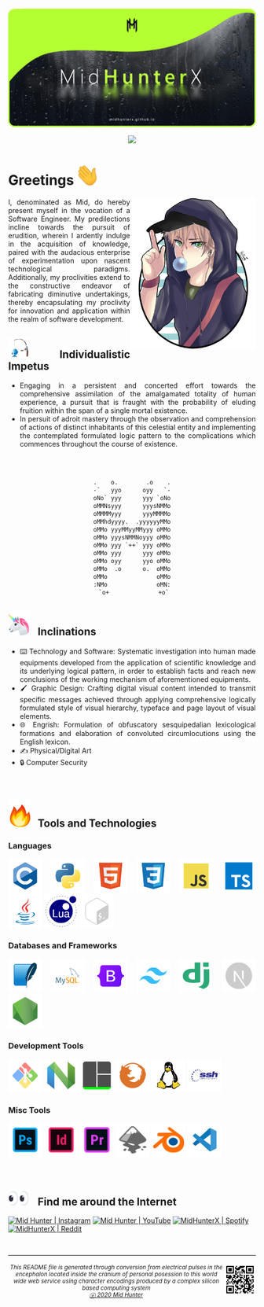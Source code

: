 ![](./img/header.png)

<div align="center">

![](https://komarev.com/ghpvc/?username=MidHunterX&label=PROFILE+VIEWS&color=grey&style=for-the-badge&abbreviated=true)

</div>

# Greetings <span><img width="45px" src="./ico/emojis/wave.gif"></span>

<img width="256px" align="right" src="./img/avatar.png">

<div align="justify">

I, denominated as Mid, do hereby present myself in the vocation of a Software Engineer. My predilections incline towards the pursuit of erudition, wherein I ardently indulge in the acquisition of knowledge, paired with the audacious enterprise of experimentation upon nascent technological paradigms. Additionally, my proclivities extend to the constructive endeavor of fabricating diminutive undertakings, thereby encapsulating my proclivity for innovation and application within the realm of software development.

## <span><img width="45px" src="./ico/emojis/fishing.gif"></span> &nbsp; Individualistic Impetus

- Engaging in a persistent and concerted effort towards the comprehensive assimilation of the amalgamated totality of human experience, a pursuit that is fraught with the probability of eluding fruition within the span of a single mortal existence.
- In persuit of adroit mastery through the observation and comprehension of actions of distinct inhabitants of this celestial entity and implementing the contemplated formulated logic pattern to the complications which commences throughout the course of existence.

<br>

<div align="center">

```

.    o.        .o    .
-`   yyo      oyy   `-
oNo` yyy      yyy `oNo
oMMNsyyy      yyysNMMo
oMMMMyyy      yyyMMMMo
oMMhdyyyy.  .yyyyyyMMo
oMMo yyyMMyyMMyyy oMMo
oMMo yyysNMMNoyyy oMMo
oMMo yyy `++` yyy oMMo
oMMo yyy      yyy oMMo
oMMo oyy      yyo oMMo
oMMo  .o      o.  oMMo
oMMo              oMMo
:NMo              oMN:
 `o+              +o`

```

</div> <!-- End of Center -->

## <span><img width="45px" src="./ico/emojis/unicorn.gif"></span> &nbsp; Inclinations

- ⌨️ Technology and Software: Systematic investigation into human made equipments developed from the application of scientific knowledge and its underlying logical pattern, in order to establish facts and reach new conclusions of the working mechanism of aforementioned equipments.
- 🖌️ Graphic Design: Crafting digital visual content intended to transmit specific messages achieved through applying comprehensive logically formulated style of visual hierarchy, typeface and page layout of visual elements.
- 🌐 Engrish: Formulation of obfuscatory sesquipedalian lexicological formations and elaboration of convoluted circumlocutions using the English lexicon.
- ✍️ Physical/Digital Art
- 🔒 Computer Security

<br>

## <span><img width="45px" src="./ico/emojis/fire.gif"></span> &nbsp; Tools and Technologies

### Languages

<span><img width="69" height="69" title="C" src="./ico/languages/c.svg"></span>
<span><img width="69" height="69" title="Python" src="./ico/languages/python.svg"></span>
<span><img width="69" height="69" title="HTML5" src="./ico/languages/html5.svg"></span>
<span><img width="69" height="69" title="CSS3" src="./ico/languages/css3.svg"></span>
<span><img width="69" height="69" title="JavaScript" src="./ico/languages/javascript.svg"></span>
<span><img width="69" height="69" title="TypeScript" src="./ico/languages/typescript.svg"></span>
<span><img width="69" height="69" title="Java" src="./ico/languages/java.svg"></span>
<span><img width="69" height="69" title="Lua" src="./ico/languages/lua.svg"></span>
<span><img width="69" height="69" title="Bash" src="./ico/languages/bash.svg"></span>

### Databases and Frameworks

<span><img width="69" height="69" title="SQLite" src="./ico/databases/sqlite.svg"></span>
<span><img width="69" height="69" title="MySQL" src="./ico/databases/mysql.svg"></span>
<span><img width="69" height="69" title="Bootstrap" src="./ico/frameworks/bootstrap.svg"></span>
<span><img width="69" height="69" title="TailwindCSS" src="./ico/frameworks/tailwindcss.svg"></span>
<span><img width="69" height="69" title="Django" src="./ico/frameworks/django.svg"></span>
<span><img width="69" height="69" title="NextJS" src="./ico/frameworks/nextjs.svg"></span>
<span><img width="69" height="69" title="NodeJS" src="./ico/frameworks/nodejs.svg"></span>

### Development Tools

<span><img width="69" height="69" title="Git" src="./ico/tools/git.svg"></span>
<span><img width="69" height="69" title="NeoVim" src="./ico/tools/nvim.svg"></span>
<span><img width="69" height="69" title="Terminal Multiplexer (TMUX)" src="./ico/tools/tmux.svg"></span>
<span><img width="69" height="69" title="Firefox" src="./ico/tools/firefox.svg"></span>
<span><img width="69" height="69" title="Linux" src="./ico/tools/linux.svg"></span>
<span><img width="69" height="69" title="Secure Shell (SSH)" src="./ico/tools/ssh.svg"></span>

### Misc Tools

<span><img width="69" height="69" title="Adobe Photoshop" src="./ico/misc/photoshop.svg"></span>
<span><img width="69" height="69" title="Adobe Indesign" src="./ico/misc/indesign.svg"></span>
<span><img width="69" height="69" title="Adobe Premiere Pro" src="./ico/misc/premierepro.svg"></span>
<span><img width="69" height="69" title="Inkscape" src="./ico/misc/inkscape.svg"></span>
<span><img width="69" height="69" title="Blender 3D" src="./ico/misc/blender.svg"></span>
<span><img width="69" height="69" title="Visual Studio Code" src="./ico/tools/vscode.svg"></span>

</div> <!-- End of Justify -->

<br>

## <span><img width="45px" src="./ico/emojis/eye.gif"></span> &nbsp; Find me around the Internet

[<img title="Not much but it's honest work" alt="Mid Hunter | Instagram" src="https://img.shields.io/badge/-Instagram-C13584?style=for-the-badge&logo=Instagram&logoColor=white" />][instagram]
[<img title="You shall not pass!" alt="Mid Hunter | YouTube" src="https://img.shields.io/badge/-YouTube-FF0000?style=for-the-badge&logo=YouTube&logoColor=white" />][youtube]
[<img title="Dem feels bro" alt="MidHunterX | Spotify" src="https://img.shields.io/badge/-Spotify-1DB954?style=for-the-badge&logo=Spotify&logoColor=white" />][spotify]
[<img title="The only place where intellectuals acts like complete idiots" alt="MidHunterX | Reddit" src="https://img.shields.io/badge/-u/MidHunterX-FF4500?style=for-the-badge&logo=Reddit&logoColor=white" />][reddit]

<br clear="left">

<hr>
<img align="right" src="img/QR.svg" width="64" />
<sub><h6 align="center">This <i>README</i> file is generated through conversion from electrical pulses in the encephalon located inside the cranium of personal posession to this world wide web service using character encodings produced by a complex silicon based computing system <br/> <a title="Not even a copyright symbol but, okay... looks cool tho" href="https://matias.ma/nsfw/">ⓔ 2020 Mid Hunter</a></h6></sub>

<!-- Variables : Social -->

[youtube]: https://www.youtube.com/watch?v=dQw4w9WgXcQ
[instagram]: https://www.instagram.com/mid_hunter
[spotify]: https://open.spotify.com/playlist/1Tjpc7zlJH2ATj1Lpl8W3Z
[reddit]: https://www.reddit.com/user/MidHunterX
[discord]: https://discord.com/invite/KQxxEyu
